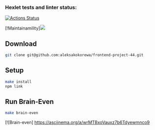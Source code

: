 ### Hexlet tests and linter status:
[![Actions Status](https://github.com/aleksakokorewa/frontend-project-44/workflows/hexlet-check/badge.svg)](https://github.com/aleksakokorewa/frontend-project-44/actions)

[!Maintainamility]<a href="https://codeclimate.com/github/aleksakokorewa/frontend-project-44/maintainability"><img src="https://api.codeclimate.com/v1/badges/529fc931386c89928730/maintainability" /></a>


## Download

```bash
git clone git@github.com:aleksakokorewa/frontend-project-44.git
```

## Setup

```bash
make install
npm link
```

## Run Brain-Even

```bash
make brain-even
```

[![Brain-even] https://asciinema.org/a/wrMTBxoVauxz7b6Tdyewmnco9